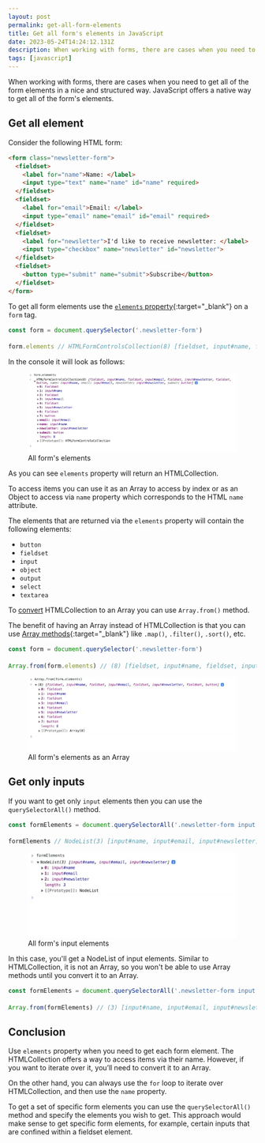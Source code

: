 ```yaml
---
layout: post
permalink: get-all-form-elements
title: Get all form's elements in JavaScript
date: 2023-05-24T14:24:12.131Z
description: When working with forms, there are cases when you need to get all of the form elemens in a nice and structured way.
tags: [javascript]
---
```


When working with forms, there are cases when you need to get all of the form elements in a nice and structured way. JavaScript offers a native way to get all of the form's elements.

## Get all element

Consider the following HTML form:

```html
<form class="newsletter-form">
  <fieldset>
    <label for="name">Name: </label>
    <input type="text" name="name" id="name" required>
  </fieldset>
  <fieldset>
    <label for="email">Email: </label>
    <input type="email" name="email" id="email" required>
  </fieldset>
  <fieldset>
    <label for="newsletter">I'd like to receive newsletter: </label>
    <input type="checkbox" name="newsletter" id="newsletter">
  </fieldset>
  <fieldset>
    <button type="submit" name="submit">Subscribe</button>
  </fieldset>
</form>
```

To get all form elements use the [`elements` property](https://developer.mozilla.org/en-US/docs/Web/API/HTMLFormElement/elements){:target="_blank"} on a `form` tag.

```javascript
const form = document.querySelector('.newsletter-form')

form.elements // HTMLFormControlsCollection(8) [fieldset, input#name, fieldset, input#email, fieldset, input#newsletter, fieldset, button, name: input#name, email: input#email, newsletter: input#newsletter, submit: button]
```

In the console it will look as follows:

<figure>
  <img class="shadow" src="/images/dev-tools/form-elements.webp" alt="All form's elements with JavaScript" loading="lazy">
  <figcaption>All form's elements</figcaption>
</figure>

As you can see `elements` property will return an HTMLCollection. 

To access items you can use it as an Array to access by index or as an Object to access via `name` property which corresponds to the HTML `name` attribute.

The elements that are returned via the `elements` property will contain the following elements:

* `button`
* `fieldset`
* `input`
* `object`
* `output`
* `select`
* `textarea`

To [convert](/convert-array-like-collections-to-array) HTMLCollection to an Array you can use `Array.from()` method.

The benefit of having an Array instead of HTMLCollection is that you can use [Array methods](https://developer.mozilla.org/en-US/docs/Web/JavaScript/Reference/Global_Objects/Array){:target="_blank"} like `.map()`, `.filter()`, `.sort()`, etc.

```javascript
const form = document.querySelector('.newsletter-form')

Array.from(form.elements) // (8) [fieldset, input#name, fieldset, input#email, fieldset, input#newsletter, fieldset, button]
```

<figure>
  <img class="shadow" src="/images/dev-tools/form-elements-as-an-array.webp" alt="All form's elements as an Array with JavaScript" loading="lazy">
  <figcaption>All form's elements as an Array</figcaption>
</figure>

## Get only inputs

If you want to get only `input` elements then you can use the `querySelectorAll()` method.

```javascript
const formElements = document.querySelectorAll('.newsletter-form input')

formElements // NodeList(3) [input#name, input#email, input#newsletter]
```

<figure>
  <img class="shadow" src="/images/dev-tools/form-input-elements.webp" alt="Form's input elements" loading="lazy">
  <figcaption>All form's input elements</figcaption>
</figure>

In this case, you'll get a NodeList of input elements. Similar to HTMLCollection, it is not an Array, so you won't be able to use Array methods until you convert it to an Array.

```javascript
const formElements = document.querySelectorAll('.newsletter-form input')

Array.from(formElements) // (3) [input#name, input#email, input#newsletter]
```

## Conclusion

Use `elements` property when you need to get each form element. The HTMLCollection offers a way to access items via their name. However, if you want to iterate over it, you’ll need to convert it to an Array.

On the other hand, you can always use the `for` loop to iterate over HTMLCollection, and then use the `name` property.

To get a set of specific form elements you can use the `querySelectorAll()` method and specify the elements you wish to get. This approach would make sense to get specific form elements, for example, certain inputs that are confined within a fieldset element.



